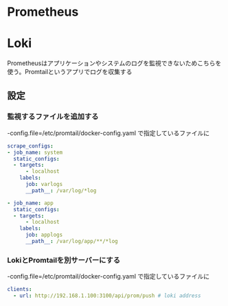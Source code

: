 # Prometheus


# Loki

Prometheusはアプリケーションやシステムのログを監視できないためこちらを使う。Promtailというアプリでログを収集する

## 設定

### 監視するファイルを追加する

-config.file=/etc/promtail/docker-config.yaml
で指定しているファイルに

``` yaml
scrape_configs:
- job_name: system
  static_configs:
  - targets:
      - localhost
    labels:
      job: varlogs
      __path__: /var/log/*log

- job_name: app
  static_configs:
  - targets:
      - localhost
    labels:
      job: applogs
      __path__: /var/log/app/**/*log
```

### LokiとPromtailを別サーバーにする

-config.file=/etc/promtail/docker-config.yaml
で指定しているファイルに

``` yaml
clients:
  - url: http://192.168.1.100:3100/api/prom/push # loki address
```


